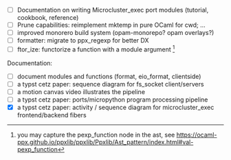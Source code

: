 - [ ] Documentation on writing Microcluster_exec port modules (tutorial, cookbook, reference)
- [ ] Prune capabilities: reimplement mktemp in pure OCaml for cwd; ...
- [ ] improved monorero build system (opam-monorepo? opam overlays?)
- [ ] formatter: migrate to ppx_regexp for better DX
- [ ] ftor_ize: functorize a function with a module argument [^capture]

Documentation:
- [ ] document modules and functions (format, eio_format, clientside)
- [ ] a typst cetz paper: sequence diagram for fs_socket client/servers
- [ ] a motion canvas video illustrates the pipeline
- [ ] a typst cetz paper: ports/micropython program processing pipeline
- [x] a typst cetz paper: activity / sequence diagram for microcluster_exec frontend/backend fibers

[^capture]: you may capture the pexp_function node in the ast, see https://ocaml-ppx.github.io/ppxlib/ppxlib/Ppxlib/Ast_pattern/index.html#val-pexp_function
